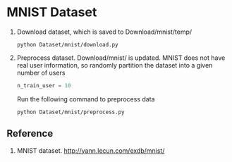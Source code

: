 # MNIST Dataset

1. Download dataset, which is saved to Download/mnist/temp/
    ```shell
    python Dataset/mnist/download.py
    ```
2. Preprocess dataset. Download/mnist/ is updated. MNIST does not have real user information, so randomly partition the dataset into a given number of users
    ```python
    n_train_user = 10
    ```
   Run the following command to preprocess data
    ```shell
    python Dataset/mnist/preprocess.py
   ```

## Reference

1. MNIST dataset. <http://yann.lecun.com/exdb/mnist/>